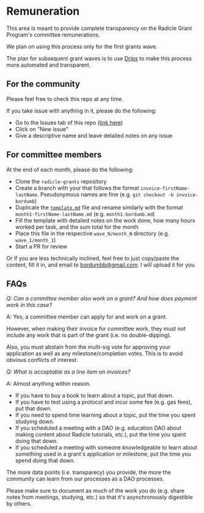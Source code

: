 # Remuneration

This area is meant to provide complete transparency on the Radicle Grant Program's committee remunerations.

We plan on using this process only for the first grants wave.

The plan for subsequent grant waves is to use [Drips](https://github.com/radicle-dev/drips-landing-page) to make this process more automated and transparent.

## For the community

Please feel free to check this repo at any time.

If you take issue with anything in it, please do the following:
* Go to the Issues tab of this repo ([link here](https://github.com/radicle-dev/radicle-grants/issues))
* Click on "New issue"
* Give a descriptive name and leave detailed notes on any issue

## For committee members

At the end of each month, please do the following:
* Clone the ``radicle-grants`` repository
* Create a branch with your that follows the format ``invoice-firstName-lastName``. Pseudonymous names are fine (e.g. ``git checkout -b invoice-bordumb``)
* Duplicate the [``template.md``](template.md) file and rename similarly with the format ``month1-firstName-lastName.md`` (e.g. ``month1-bordumb.md``)
* Fill the template with detailed notes on the work done, how many hours worked per task, and the sum total for the month
* Place this file in the respective ``wave_N/month_N`` directory (e.g. ``wave_1/month_1``)
* Start a PR for review

Or if you are less technically inclined, feel free to just copy/paste the content, fill it in, and email to <bordumbb@gmail.com>. I will upload it for you.

## FAQs

*Q: Can a committee member also work on a grant? And how does payment work in this case?*

A: Yes, a committee member can apply for and work on a grant. 

However, when making their invoice for committee work, they must not include any work that is part of the grant (i.e. no double-dipping).

Also, you must abstain from the multi-sig vote for approving your application as well as any milestone/completion votes. This is to avoid obvious conflicts of interest.

*Q: What is acceptable as a line item on invoices?*

A: Almost anything within reason.

* If you have to buy a book to learn about a topic, put that down.
* If you have to test using a protocol and incur some fee (e.g. gas fees), put that down.
* If you need to spend time learning about a topic, put the time you spent studying down.
* If you scheduled a meeting with a DAO (e.g. education DAO about making content about Radicle tutorials, etc.), put the time you spent doing that down.
* If you scheduled a meeting with someone knowledgeable to learn about something used in a grant's application or milestone, put the time you spend doing that down.

The more data points (i.e. transparecy) you provide, the more the community can learn from our processes as a DAO processes. 

Please make sure to document as much of the work you do (e.g. share notes from meetings, studying, etc.) so that it's asynchronously digestible by others.
